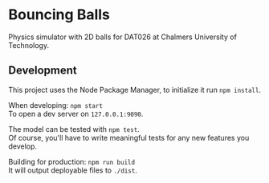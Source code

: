 # Bouncing Balls

Physics simulator with 2D balls for DAT026 at Chalmers University of Technology.

## Development

This project uses the Node Package Manager, to initialize it run `npm install`.

When developing: `npm start`  
To open a dev server on `127.0.0.1:9090`.

The model can be tested with `npm test`.  
Of course, you'll have to write meaningful tests for any new features you
develop.

Building for production: `npm run build`  
It will output deployable files to `./dist`.

